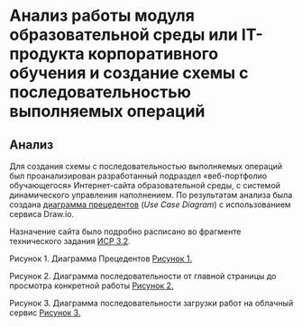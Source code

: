 # Анализ работы модуля образовательной среды или IT-продукта корпоративного обучения и создание схемы с последовательностью выполняемых операций
## Анализ
Для создания схемы с последовательностью выполняемых операций был проанализирован разработанный подраздел «веб-портфолио обучающегося» Интернет-сайта образовательной среды, с системой динамического управления наполнением. По результатам анализа была создана [диаграмма прецедентов](https://drive.google.com/file/d/1SzPwDINWqPfQTpnjKCDRwLrQO8GSqH5D/view?usp=sharing) (*Use Case Diagram*) с использованием сервиса Draw.io. 

Назначение сайта было подробно расписано во фрагменте технического задания [ИСР 3.2](/3/VSR_3.2.pdf).

Рисунок 1. Диаграмма Прецедентов
[Рисунок 1.](/3/1.png)

Рисунок 2. Диаграмма последовательности от главной страницы до просмотра конкретной работы
[Рисунок 2.](/3/2.png)

Рисунок 3. Диаграмма последовательности загрузки работ на облачный сервис
[Рисунок 3.](/3/3.png)



